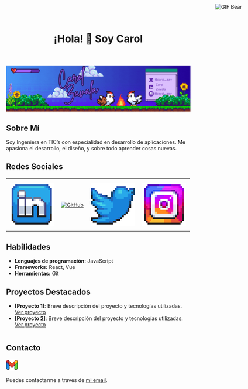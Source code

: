 <!DOCTYPE html>

<html lang="es">
<head>
    <meta charset="UTF-8">
    <meta name="viewport" content="width=device-width, initial-scale=1.0">
</head>
    
<body>

<header>
    <h1>¡Hola! 🥳 Soy Carol</h1>
</header>

![GIF Ejemplo](https://github.com/CarolZavala/CarolZavala/blob/0d8f756b41426d0b143a83a131fa7b6e70f2293c/Carol%20Zavala%20(1).gif)

<section>
    <h2>Sobre Mí</h2>
    <p>Soy Ingeniera en TIC’s con especialidad en desarrollo de aplicaciones. Me apasiona el desarrollo, el diseño, y sobre todo aprender cosas nuevas.</p>
</section>

<section>
    <h2>Redes Sociales</h2>

  <table style="margin: 20px auto; border-collapse: collapse; text-align: center;">
    <tr>
      <td style="padding: 10px;">
        <a href="https://www.linkedin.com/in/carol-zavala/">
          <img src="https://github.com/CarolZavala/CarolZavala/blob/e73b6c787bfd2ad9e2b46ff94ac52c0bf9982a15/LinkedIn.png" alt="LinkedIn" />
        </a>
      </td>
      <td style="padding: 10px;">
        <a href="https://github.com/CarolZavala">
          <img src="https://cdn-icons-png.flaticon.com/32/733/733553.png" alt="GitHub" />
        </a>
      </td>
      <td style="padding: 10px;">
        <a href="https://x.com/caro_zav">
          <img src="https://github.com/CarolZavala/CarolZavala/blob/9905988bbec7bac646b4bf0226d8a04e793dce44/Twitter.png" alt="Twitter" />
        </a>
      </td>
      <td style="padding: 10px;">
        <a href="#">
          <img src="https://github.com/CarolZavala/CarolZavala/blob/db34ab6f7a33b2dce9690665b28d881958446e58/Instagram.png" alt="Instagram" />
        </a>
      </td>
    </tr>
  </table>
</section>


<section>
    <h2>Habilidades</h2>
    <ul>
        <li><strong>Lenguajes de programación:</strong> JavaScript</li>
        <li><strong>Frameworks:</strong> React, Vue</li>
        <li><strong>Herramientas:</strong> Git</li>
    </ul>
</section>

<section>
    <h2>Proyectos Destacados</h2>
    <ul>
        <li><strong>[Proyecto 1]</strong>: Breve descripción del proyecto y tecnologías utilizadas. <a href="ENLACE_AL_PROYECTO_1" target="_blank">Ver proyecto</a></li>
        <li><strong>[Proyecto 2]</strong>: Breve descripción del proyecto y tecnologías utilizadas. <a href="ENLACE_AL_PROYECTO_2" target="_blank">Ver proyecto</a></li>
    </ul>
</section>

<section style="display: flex; align-items: center; gap: 10px;">
  <!-- Ícono de Gmail -->
  

  <!-- Texto de contacto -->
  <div>
    <h2>Contacto</h2>
      <a href="mailto:carolalexandrazavala@gmail.com" style="display: inline-block;">
    <img 
      src="https://github.com/CarolZavala/CarolZavala/blob/7dd3f0b5f66e5b93d70cd556236d7138ff836e08/Gmail.png" 
      alt="Gmail" 
      style="width: 32px; height: 32px;" 
    />
  </a>
    <p>
      Puedes contactarme a través de 
      <a href="mailto:carolalexandrazavala@gmail.com">mi email</a>.
    </p>
  </div>
</section>


 <img 
    src="https://i.pinimg.com/originals/d4/a0/d5/d4a0d50aa7ca0e560d23c629e5c2712e.gif" 
    alt="GIF Bear" 
    style="width: 150px; height: auto; position: absolute; right: 10px; top: 10px;"
  />

</body>
</html>
